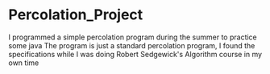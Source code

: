 # Percolation_Project
I programmed a simple percolation program during the summer to practice some java 
The program is just a standard percolation program, I found the specifications while I was doing Robert Sedgewick's Algorithm course in my own time
